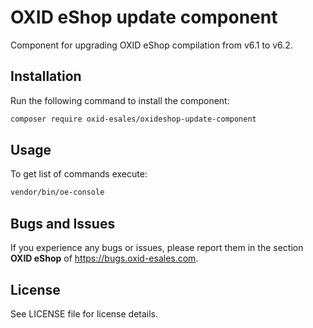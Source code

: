 OXID eShop update component
===========================

Component for upgrading OXID eShop compilation from v6.1 to v6.2.

## Installation

Run the following command to install the component:

```bash
composer require oxid-esales/oxideshop-update-component
```

## Usage

To get list of commands execute:

```bash
vendor/bin/oe-console
```

## Bugs and Issues

If you experience any bugs or issues, please report them in the section **OXID eShop** of https://bugs.oxid-esales.com.

## License

See LICENSE file for license details.
